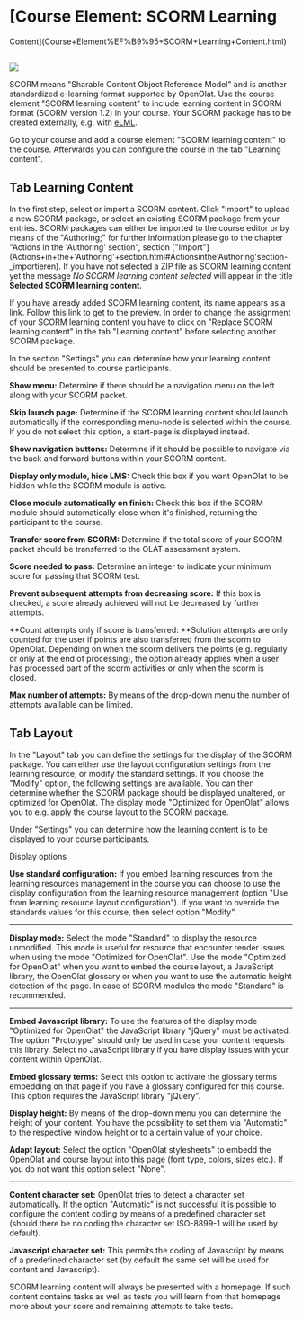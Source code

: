#  [Course Element: SCORM Learning
Content](Course+Element%EF%B9%95+SCORM+Learning+Content.html)

##

##
![](../../download/thumbnails/108600599/scorm%EF%B9%96version=1&modificationDate=1567436381000&api=v2.png)

SCORM means "Sharable Content Object Reference Model" and is another
standardized e-learning format supported by OpenOlat. Use the course element
"SCORM learning content" to include learning content in SCORM format (SCORM
version 1.2) in your course. Your SCORM package has to be created externally,
e.g. with [eLML](http://www.elml.org "eLML").

Go to your course and add a course element "SCORM learning content" to the
course. Afterwards you can configure the course in the tab "Learning content".

## Tab Learning Content

In the first step, select or import a SCORM content. Click "Import" to upload
a new SCORM package, or select an existing SCORM package from your entries.
SCORM packages can either be imported to the course editor or by means of the
"Authoring;" for further information please go to the chapter "Actions in the
'Authoring' section", section
["Import"](Actions+in+the+'Authoring'+section.html#Actionsinthe'Authoring'section-
_importieren). If you have not selected a ZIP file as SCORM learning content
yet the message _No SCORM learning content selected_ will appear in the title
**Selected SCORM learning content**.

If you have already added SCORM learning content, its name appears as a link.
Follow this link to get to the preview. In order to change the assignment of
your SCORM learning content you have to click on "Replace SCORM learning
content" in the tab "Learning content" before selecting another SCORM package.

In the section "Settings" you can determine how your learning content should
be presented to course participants.

 **Show menu:** Determine if there should be a navigation menu on the left
along with your SCORM packet.

 **Skip launch page:** Determine if the SCORM learning content should launch
automatically if the corresponding menu-node is selected within the course. If
you do not select this option, a start-page is displayed instead.

 **Show navigation buttons:** Determine if it should be possible to navigate
via the back and forward buttons within your SCORM content.

 **Display only module, hide LMS:** Check this box if you want OpenOlat to be
hidden while the SCORM module is active.

 **Close module automatically on finish:** Check this box if the SCORM module
should automatically close when it's finished, returning the participant to
the course.

 **Transfer score from SCORM:** Determine if the total score of your SCORM
packet should be transferred to the OLAT assessment system.

 **Score needed to pass:** Determine an integer to indicate your minimum score
for passing that SCORM test.

 **Prevent subsequent attempts from decreasing score:** If this box is
checked, a score already achieved will not be decreased by further attempts.

 **Count attempts only if score is transferred:  **Solution attempts are only
counted for the user if points are also transferred from the scorm to
OpenOlat. Depending on when the scorm delivers the points (e.g. regularly or
only at the end of processing), the option already applies when a user has
processed part of the scorm activities or only when the scorm is closed.

 **Max number of attempts:** By means of the drop-down menu the number of
attempts available can be limited.

##   Tab Layout

In the "Layout" tab you can define the settings for the display of the SCORM
package. You can either use the layout configuration settings from the
learning resource, or modify the standard settings. If you choose the "Modify"
option, the following settings are available. You can then determine whether
the SCORM package should be displayed unaltered, or optimized for OpenOlat.
The display mode "Optimized for OpenOlat" allows you to e.g. apply the course
layout to the SCORM package.

Under "Settings" you can determine how the learning content is to be displayed
to your course participants.

 Display options

 **Use standard configuration:** If you embed learning resources from the
learning resources management in the course you can choose to use the display
configuration from the learning resource management (option "Use from learning
resource layout configuration"). If you want to override the standards values
for this course, then select option "Modify".

* * *

 **Display mode:** Select the mode "Standard" to display the resource
unmodified. This mode is useful for resource that encounter render issues when
using the mode "Optimized for OpenOlat". Use the mode "Optimized for OpenOlat"
when you want to embed the course layout, a JavaScript library, the OpenOlat
glossary or when you want to use the automatic height detection of the page.
In case of SCORM modules the mode "Standard" is recommended.

* * *

 **Embed Javascript library:** To use the features of the display mode
"Optimized for OpenOlat" the JavaScript library "jQuery" must be activated.
The option "Prototype" should only be used in case your content requests this
library. Select no JavaScript library if you have display issues with your
content within OpenOlat.

 **Embed glossary terms:** Select this option to activate the glossary terms
embedding on that page if you have a glossary configured for this course. This
option requires the JavaScript library "jQuery".

 **Display height:** By means of the drop-down menu you can determine the
height of your content. You have the possibility to set them via "Automatic"
to the respective window height or to a certain value of your choice.

 **Adapt layout:** Select the option "OpenOlat stylesheets" to embedd the
OpenOlat and course layout into this page (font type, colors, sizes etc.). If
you do not want this option select "None".

* * *

 **Content character set:** OpenOlat tries to detect a character set
automatically. If the option "Automatic" is not successful it is possible to
configure the content coding by means of a predefined character set (should
there be no coding the character set ISO-8899-1 will be used by default).

 **Javascript character set:** This permits the coding of Javascript by means
of a predefined character set (by default the same set will be used for
content and Javascript).

SCORM learning content will always be presented with a homepage. If such
content contains tasks as well as tests you will learn from that homepage more
about your score and remaining attempts to take tests.

